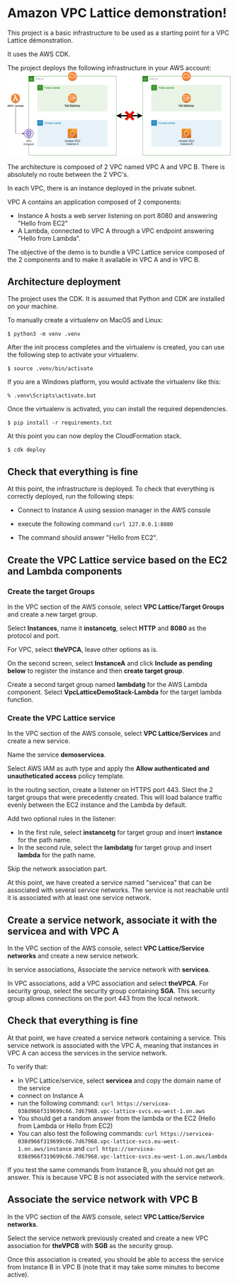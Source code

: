 
# Amazon VPC Lattice demonstration!

This project is a basic infrastructure to be used as a starting point for a VPC Lattice démonstration.

It uses the AWS CDK.

The project deploys the following infrastructure in your AWS account:
![Architecture](https://raw.githubusercontent.com/vikingen13/VpcLatticeDemo/main/archi.png)

The architecture is composed of 2 VPC named VPC A and VPC B. There is absolutely no route between the 2 VPC's.

In each VPC, there is an instance deployed in the private subnet.

VPC A contains an application composed of 2 components:
- Instance A hosts a web server listening on port 8080 and answering "Hello from EC2"
- A Lambda, connected to VPC A through a VPC endpoint answering "Hello from Lambda".

The objective of the demo is to bundle a VPC Lattice service composed of the 2 components and to make it available in VPC A and in VPC B.

## Architecture deployment

The project uses the CDK. It is assumed that Python and CDK are installed on your machine.

To manually create a virtualenv on MacOS and Linux:

```
$ python3 -m venv .venv
```

After the init process completes and the virtualenv is created, you can use the following
step to activate your virtualenv.

```
$ source .venv/bin/activate
```

If you are a Windows platform, you would activate the virtualenv like this:

```
% .venv\Scripts\activate.bat
```

Once the virtualenv is activated, you can install the required dependencies.

```
$ pip install -r requirements.txt
```

At this point you can now deploy the CloudFormation stack.

```
$ cdk deploy
```

## Check that everything is fine

At this point, the infrastructure is deployed.
To check that everything is correctly deployed, run the following steps:

- Connect to Instance A using session manager in the AWS console

- execute the following command ```curl 127.0.0.1:8080```

- The command should answer "Hello from EC2".

## Create the VPC Lattice service based on the EC2 and Lambda components

### Create the target Groups

In the VPC section of the AWS console, select **VPC Lattice/Target Groups** and create a new target group.

Select **Instances**, name it **instancetg**, select **HTTP** and **8080** as the protocol and port.

For VPC, select **theVPCA**, leave other options as is.

On the second screen, select **InstanceA** and click **Include as pending below** to register the instance and then **create target group**.

Create a second target group named **lambdatg** for the AWS Lambda component. Select **VpcLatticeDemoStack-Lambda** for the target lambda function.

### Create the VPC Lattice service

In the VPC section of the AWS console, select **VPC Lattice/Services** and create a new service.

Name the service **demoservicea**.

Select AWS IAM as auth type and apply the **Allow authenticated and unautheticated access** policy template.

In the routing section, create a listener on HTTPS port 443. Slect the 2 target groups that were precedently created. This will load balance traffic evenly between the EC2 instance and the Lambda by default.

Add two optional rules in the listener:
- In the first rule, select **instancetg** for target group and insert **instance** for the path name.
- In the second rule, select the **lambdatg** for target group and insert **lambda** for the path name.

Skip the network association part.

At this point, we have created a service named "servicea" that can be associated with several service networks. The service is not reachable until it is associated with at least one service network.

## Create a service network, associate it with the servicea and with VPC A

In the VPC section of the AWS console, select **VPC Lattice/Service networks** and create a new service network.

In service associations, Associate the service network with **servicea**.

In VPC associations, add a VPC association and select **theVPCA**. For security group, select the security group containing **SGA**. This security group allows connections on the port 443 from the local network.

## Check that everything is fine

At that point, we have created a service network containing a service. This service network is associated with the VPC A, meaning that instances in VPC A can access the services in the service network.

To verify that:
- In VPC Lattice/service, select **servicea** and copy the domain name of the service
- connect on Instance A
- run the following command: ```curl https://servicea-038d966f319699c66.7d67968.vpc-lattice-svcs.eu-west-1.on.aws```
- You should get a random answer from the lambda or the EC2 (Hello from Lambda or Hello from EC2)
- You can also test the following commands: ```curl https://servicea-038d966f319699c66.7d67968.vpc-lattice-svcs.eu-west-1.on.aws/instance``` and ```curl https://servicea-038d966f319699c66.7d67968.vpc-lattice-svcs.eu-west-1.on.aws/lambda```

If you test the same commands from Instance B, you should not get an answer. This is because VPC B is not associated with the service network.

## Associate the service network with VPC B

In the VPC section of the AWS console, select **VPC Lattice/Service networks**.

Select the service network previously created and create a new VPC association for **theVPCB** with **SGB** as the security group.

Once this association is created, you should be able to access the service from Instance B in VPC B (note that it may take some minutes to become active).